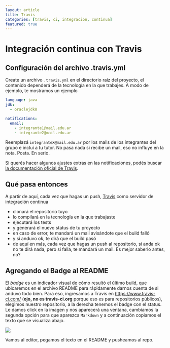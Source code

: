 ```yaml
---
layout: article
title: Travis
categories: [travis, ci, integracion, continua]
featured: true
---
```


# Integración continua con Travis

## Configuración del archivo .travis.yml

Create un archivo `.travis.yml` en el directorio raíz del proyecto, el contenido dependerá de la tecnología en la que trabajes. A modo de ejemplo, te mostramos un ejemplo

```yml
language: java
jdk:
  - oraclejdk8

notifications:
  email:
    - integrante1@mail.edu.ar
    - integrante2@mail.edu.ar
```

Reemplazá `integranteX@mail.edu.ar` por los mails de los integrantes del grupo e incluí a tu tutor. No pasa nada si recibe un mail, eso no influye en la nota. Posta. En serio.

Si querés hacer algunos ajustes extras en las notificaciones, podés buscar [la documentación oficial de Travis](https://docs.travis-ci.com/user/notifications/#Configuring-email-notifications).

## Qué pasa entonces

A partir de aquí, cada vez que hagas un push, [Travis](https://www.travis-ci.com/) como servidor de integración continua

- clonará el repositorio tuyo
- lo compilará en la tecnología en la que trabajaste
- ejecutará los tests
- y generará el nuevo status de tu proyecto
- en caso de error, te mandará un mail avisándote que el build falló
- y si anduvo ok, te dirá que el build pasó
- de aquí en más, cada vez que hagas un push al repositorio, si anda ok no te dirá nada, pero si falla, te mandará un mail. Es mejor saberlo antes, no?

## Agregando el Badge al README

El _badge_ es un indicador visual de cómo resultó el último build, que ubicaremos en el archivo README para rápidamente darnos cuenta de si anduvo todo bien. Para eso, ingresamos a Travis en https://www.travis-ci.com/ (**ojo, no es travis-ci.org** porque eso es para repositorios públicos), elegimos nuestro repositorio, a la derecha tenemos el badge con el status. Le damos click en la imagen y nos aparecerá una ventana, cambiamos la segunda opción para que aparezca `Markdown` y a continuación copiamos el texto que se visualiza abajo. 

![](/img/languages/travisStatusBadge2.gif)

Vamos al editor, pegamos el texto en el README y pusheamos al repo.
